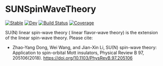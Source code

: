 # SUNSpinWaveTheory

[![Stable](https://img.shields.io/badge/docs-stable-blue.svg)](https://Quantum-Many-Body.github.io/SUNSpinWaveTheory.jl/stable/)
[![Dev](https://img.shields.io/badge/docs-dev-blue.svg)](https://Quantum-Many-Body.github.io/SUNSpinWaveTheory.jl/dev/)
[![Build Status](https://github.com/Quantum-Many-Body/SUNSpinWaveTheory.jl/actions/workflows/CI.yml/badge.svg?branch=master)](https://github.com/Quantum-Many-Body/SUNSpinWaveTheory.jl/actions/workflows/CI.yml?query=branch%3Amaster)
[![Coverage](https://codecov.io/gh/Quantum-Many-Body/SUNSpinWaveTheory.jl/branch/master/graph/badge.svg)](https://codecov.io/gh/Quantum-Many-Body/SUNSpinWaveTheory.jl)

SU(N) linear spin-wave theory ( linear flavor-wave theory) is the extension of the linear spin-wave theory. Please cite:
- Zhao-Yang Dong, Wei Wang, and Jian-Xin Li, SU(N) spin-wave theory: Application to spin-orbital Mott insulators, Physical Review B 97, 205106(2018). https://doi.org/10.1103/PhysRevB.97.205106

